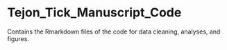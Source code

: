 # Tejon_Tick_Manuscript_Code
Contains the Rmarkdown files of the code for data cleaning, analyses, and figures.
